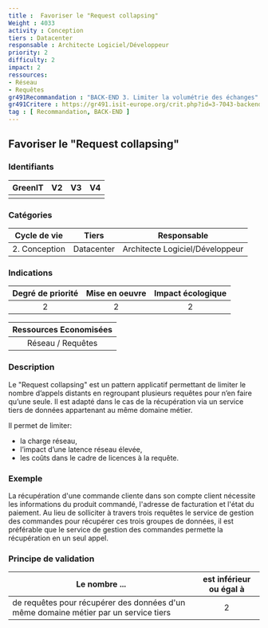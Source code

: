 ```yaml
---
title :  Favoriser le "Request collapsing"
Weight : 4033
activity : Conception
tiers : Datacenter
responsable : Architecte Logiciel/Développeur
priority: 2
difficulty: 2
impact: 2
ressources:
- Réseau
- Requêtes
gr491Recommandation : "BACK-END 3. Limiter la volumétrie des échanges"
gr491Critere : https://gr491.isit-europe.org/crit.php?id=3-7043-backend-les-operations-realisees-sur-le-front-end
tag : [ Recommandation, BACK-END ]
---
```


## Favoriser le "Request collapsing"

### Identifiants

| GreenIT | V2  | V3  | V4  |
|:-------:|:---:|:---:|:---:|
|         |     |     |     |

### Catégories

| Cycle de vie  |   Tiers    |           Responsable           |
|:-------------:|:----------:|:-------------------------------:|
| 2. Conception | Datacenter | Architecte Logiciel/Développeur |

### Indications

| Degré de priorité | Mise en oeuvre | Impact écologique |
|:-----------------:|:--------------:|:-----------------:|
|         2         |       2        |         2         |

|Ressources Economisées                                      |
|:----------------------:|
|   Réseau / Requêtes    |

### Description

Le "Request collapsing" est un pattern applicatif permettant de limiter le nombre d’appels distants en regroupant plusieurs requêtes pour n’en faire qu’une seule. 
Il est adapté dans le cas de la récupération via un service tiers de données appartenant au même domaine métier.

Il permet de limiter:
- la charge réseau,
- l’impact d’une latence réseau élevée,
- les coûts dans le cadre de licences à la requête.

### Exemple

La récupération d'une commande cliente dans son compte client nécessite les informations du produit commandé, l'adresse de facturation et l'état du paiement.
Au lieu de solliciter à travers trois requêtes le service de gestion des commandes pour récupérer ces trois groupes de données, il est préférable que le service de gestion des commandes permette la récupération en un seul appel.

### Principe de validation

| Le nombre ...                                                                        | est inférieur ou égal à |
|--------------------------------------------------------------------------------------|:-----------------------:|
| de requêtes pour récupérer des données d'un même domaine métier par un service tiers |            2            |

